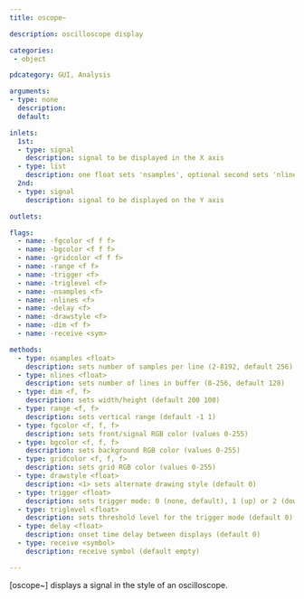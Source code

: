 ```yaml
---
title: oscope~

description: oscilloscope display

categories:
 - object

pdcategory: GUI, Analysis

arguments:
- type: none
  description:
  default:

inlets:
  1st:
  - type: signal
    description: signal to be displayed in the X axis
  - type: list
    description: one float sets 'nsamples', optional second sets 'nlines'
  2nd:
  - type: signal
    description: signal to be displayed on the Y axis

outlets:

flags:
  - name: -fgcolor <f f f>
  - name: -bgcolor <f f f>
  - name: -gridcolor <f f f>
  - name: -range <f f>
  - name: -trigger <f>
  - name: -triglevel <f>
  - name: -nsamples <f>
  - name: -nlines <f>
  - name: -delay <f>
  - name: -drawstyle <f>
  - name: -dim <f f>
  - name: -receive <sym>

methods:
  - type: nsamples <float>
    description: sets number of samples per line (2-8192, default 256)
  - type: nlines <float>
    description: sets number of lines in buffer (8-256, default 128)
  - type: dim <f, f>
    description: sets width/height (default 200 100)
  - type: range <f, f>
    description: sets vertical range (default -1 1)
  - type: fgcolor <f, f, f>
    description: sets front/signal RGB color (values 0-255)
  - type: bgcolor <f, f, f>
    description: sets background RGB color (values 0-255)
  - type: gridcolor <f, f, f>
    description: sets grid RGB color (values 0-255)
  - type: drawstyle <float>
    description: <1> sets alternate drawing style (default 0)
  - type: trigger <float>
    description: sets trigger mode: 0 (none, default), 1 (up) or 2 (down)
  - type: triglevel <float>
    description: sets threshold level for the trigger mode (default 0)
  - type: delay <float>
    description: onset time delay between displays (default 0)
  - type: receive <symbol>
    description: receive symbol (default empty)

---
```


[oscope~] displays a signal in the style of an oscilloscope.
